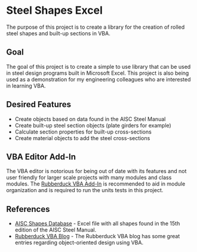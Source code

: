 # Steel Shapes Excel
The purpose of this project is to create a library for the creation of rolled steel shapes and built-up sections in VBA.
## Goal
The goal of this project is to create a simple to use library that can be used in steel design programs built in Microsoft Excel. This project is also being used as a demonstration for my engineering colleagues who are interested in learning VBA.
## Desired Features
* Create objects based on data found in the AISC Steel Manual
* Create built-up steel section objects (plate girders for example)
* Calculate section properties for built-up cross-sections
* Create material objects to add the steel cross-sections
## VBA Editor Add-In
The VBA editor is notorious for being out of date with its features and not user friendly for larger scale projects with many modules and class modules. The [Rubberduck VBA Add-In](https://github.com/rubberduck-vba/Rubberduck) is recommended to aid in module organization and is required to run the units tests in this project.
## References
* [AISC Shapes Database](https://www.aisc.org/search/?query=shapes%20database&pageSize=10&page=1) - Excel file with all shapes found in the 15th edition of the AISC Steel Manual.
* [Rubberduck VBA Blog](https://rubberduckvba.wordpress.com/) - The Rubberduck VBA blog has some great entries regarding object-oriented design using VBA.
